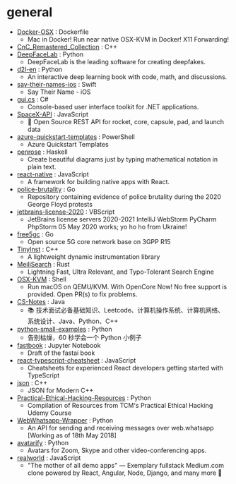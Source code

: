 # general
- [Docker-OSX](https://github.com/sickcodes/Docker-OSX) : Dockerfile
  - Mac in Docker! Run near native OSX-KVM in Docker! X11 Forwarding!
- [CnC_Remastered_Collection](https://github.com/electronicarts/CnC_Remastered_Collection) : C++
- [DeepFaceLab](https://github.com/iperov/DeepFaceLab) : Python
  - DeepFaceLab is the leading software for creating deepfakes.
- [d2l-en](https://github.com/d2l-ai/d2l-en) : Python
  - An interactive deep learning book with code, math, and discussions.
- [say-their-names-ios](https://github.com/Say-Their-Name/say-their-names-ios) : Swift
  - Say Their Name - iOS
- [gui.cs](https://github.com/migueldeicaza/gui.cs) : C#
  - Console-based user interface toolkit for .NET applications.
- [SpaceX-API](https://github.com/r-spacex/SpaceX-API) : JavaScript
  - 🚀 Open Source REST API for rocket, core, capsule, pad, and launch data
- [azure-quickstart-templates](https://github.com/Azure/azure-quickstart-templates) : PowerShell
  - Azure Quickstart Templates
- [penrose](https://github.com/penrose/penrose) : Haskell
  - Create beautiful diagrams just by typing mathematical notation in plain text.
- [react-native](https://github.com/facebook/react-native) : JavaScript
  - A framework for building native apps with React.
- [police-brutality](https://github.com/2020PB/police-brutality) : Go
  - Repository containing evidence of police brutality during the 2020 George Floyd protests
- [jetbrains-license-2020](https://github.com/imgVOID/jetbrains-license-2020) : VBScript
  - JetBrains license servers 2020-2021 IntelliJ WebStorm PyCharm PhpStorm 05 May 2020 works; yo ho ho from Ukraine!
- [free5gc](https://github.com/free5gc/free5gc) : Go
  - Open source 5G core network base on 3GPP R15
- [TinyInst](https://github.com/googleprojectzero/TinyInst) : C++
  - A lightweight dynamic instrumentation library
- [MeiliSearch](https://github.com/meilisearch/MeiliSearch) : Rust
  - Lightning Fast, Ultra Relevant, and Typo-Tolerant Search Engine
- [OSX-KVM](https://github.com/kholia/OSX-KVM) : Shell
  - Run macOS on QEMU/KVM. With OpenCore Now! No free support is provided. Open PR(s) to fix problems.
- [CS-Notes](https://github.com/CyC2018/CS-Notes) : Java
  - 📚 技术面试必备基础知识、Leetcode、计算机操作系统、计算机网络、系统设计、Java、Python、C++
- [python-small-examples](https://github.com/jackzhenguo/python-small-examples) : Python
  - 告别枯燥，60 秒学会一个 Python 小例子
- [fastbook](https://github.com/fastai/fastbook) : Jupyter Notebook
  - Draft of the fastai book
- [react-typescript-cheatsheet](https://github.com/typescript-cheatsheets/react-typescript-cheatsheet) : JavaScript
  - Cheatsheets for experienced React developers getting started with TypeScript
- [json](https://github.com/nlohmann/json) : C++
  - JSON for Modern C++
- [Practical-Ethical-Hacking-Resources](https://github.com/Gr1mmie/Practical-Ethical-Hacking-Resources) : Python
  - Compilation of Resources from TCM's Practical Ethical Hacking Udemy Course
- [WebWhatsapp-Wrapper](https://github.com/mukulhase/WebWhatsapp-Wrapper) : Python
  - An API for sending and receiving messages over web.whatsapp [Working as of 18th May 2018]
- [avatarify](https://github.com/alievk/avatarify) : Python
  - Avatars for Zoom, Skype and other video-conferencing apps.
- [realworld](https://github.com/gothinkster/realworld) : JavaScript
  - "The mother of all demo apps" — Exemplary fullstack Medium.com clone powered by React, Angular, Node, Django, and many more 🏅

